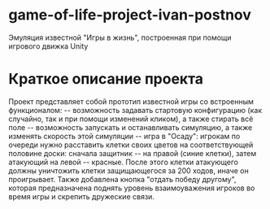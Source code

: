 # game-of-life-project-ivan-postnov
Эмуляция известной "Игры в жизнь", построенная при помощи игрового движка Unity

# Краткое описание проекта

Проект представляет собой прототип известной игры со встроенным функционалом:
-- возможность задавать стартовую конфигурацию (как случайно, так и при помощи изменений кликом), а также стирать всё поле
-- возможность запускать и останавливать симуляцию, а также изменять скорость этой симуляции
-- игра в "Осаду": игрокам по очереди нужно расставить клетки своих цветов на соответствующей половине доски: сначала защитник -- на правой (синие клетки), затем атакующий на левой -- красные. После этого клетки атакующего должны уничтожить клетки защищающегося за 200 ходов, иначе он проигрывает. Также добавлена кнопка "отдать победу другому", которая предназначена поднять уровень взаимоуважения игроков во время игры и скрепить дружеские связи. 
